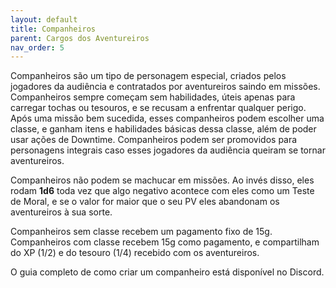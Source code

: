 ```yaml
---
layout: default
title: Companheiros
parent: Cargos dos Aventureiros
nav_order: 5
---
```


Companheiros são um tipo de personagem especial, criados pelos jogadores da audiência e contratados por aventureiros saindo em missões. Companheiros sempre começam sem habilidades, úteis apenas para carregar tochas ou tesouros, e se recusam a enfrentar qualquer perigo. Após uma missão bem sucedida, esses companheiros podem escolher uma classe, e ganham itens e habilidades básicas dessa classe, além de poder usar ações de Downtime. Companheiros podem ser promovidos para personagens integrais caso esses jogadores da audiência queiram se tornar aventureiros.

Companheiros não podem se machucar em missões. Ao invés disso, eles rodam **1d6** toda vez que algo negativo acontece com eles como um Teste de Moral, e se o valor for maior que o seu PV eles abandonam os aventureiros à sua sorte.

Companheiros sem classe recebem um pagamento fixo de 15g. Companheiros com classe recebem 15g como pagamento, e compartilham do XP (1/2) e do tesouro (1/4) recebido com os aventureiros.

O guia completo de como criar um companheiro está disponível no Discord.

